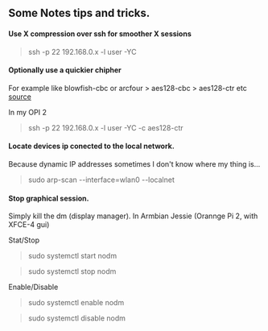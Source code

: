Some Notes tips and tricks.
---------------------------

#### Use X compression over ssh for smoother X sessions

> ssh -p 22 192.168.0.x -l user -YC

#### Optionally use a quickier chipher

For example like blowfish-cbc or arcfour > aes128-cbc > aes128-ctr etc [source](http://xmodulo.com/how-to-speed-up-x11-forwarding-in-ssh.html)

In my OPI 2

> ssh -p 22 192.168.0.x -l user -YC -c aes128-ctr

#### Locate devices ip conected to the local network.

Because dynamic IP addresses sometimes I don't know where my thing is...

> sudo arp-scan --interface=wlan0 --localnet

#### Stop graphical session.

Simply kill the dm (display manager). In Armbian Jessie (Orannge Pi 2, with XFCE-4 gui)

Stat/Stop

> sudo systemctl start nodm

> sudo systemctl stop nodm

Enable/Disable

> sudo systemctl enable nodm

> sudo systemctl disable nodm
